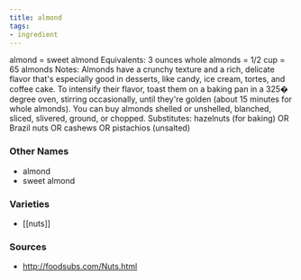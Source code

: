 ```yaml
---
title: almond
tags:
- ingredient
---
```

almond = sweet almond Equivalents: 3 ounces whole almonds = 1/2 cup = 65 almonds Notes: Almonds have a crunchy texture and a rich, delicate flavor that's especially good in desserts, like candy, ice cream, tortes, and coffee cake. To intensify their flavor, toast them on a baking pan in a 325� degree oven, stirring occasionally, until they're golden (about 15 minutes for whole almonds). You can buy almonds shelled or unshelled, blanched, sliced, slivered, ground, or chopped. Substitutes: hazelnuts (for baking) OR Brazil nuts OR cashews OR pistachios (unsalted)

### Other Names

* almond
* sweet almond

### Varieties

* [[nuts]]

### Sources
* http://foodsubs.com/Nuts.html
